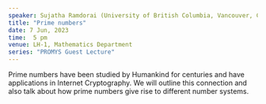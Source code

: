 ```yaml
---
speaker: Sujatha Ramdorai (University of British Columbia, Vancouver, Canada)
title: "Prime numbers"
date: 7 Jun, 2023
time:  5 pm
venue: LH-1, Mathematics Department
series: "PROMYS Guest Lecture"
---
```


Prime numbers have been studied by Humankind for centuries and have applications in
Internet Cryptography. We will outline this connection and also talk about how prime
numbers give rise to different number systems.
